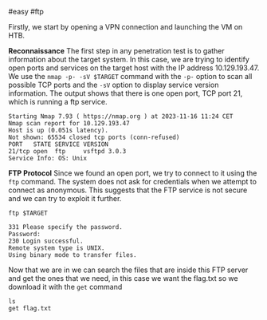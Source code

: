 #easy 
#ftp

Firstly, we start by opening a VPN connection and launching the VM on HTB.

**Reconnaissance**
The first step in any penetration test is to gather information about the target system. In this case, we are trying to identify open ports and services on the target host with the IP address 10.129.193.47. We use the `nmap -p- -sV $TARGET` command with the `-p-` option to scan all possible TCP ports and the `-sV` option to display service version information. The output shows that there is one open port, TCP port 21, which is running a ftp service.
```
Starting Nmap 7.93 ( https://nmap.org ) at 2023-11-16 11:24 CET
Nmap scan report for 10.129.193.47
Host is up (0.051s latency).
Not shown: 65534 closed tcp ports (conn-refused)
PORT   STATE SERVICE VERSION
21/tcp open  ftp     vsftpd 3.0.3
Service Info: OS: Unix
```


**FTP Protocol**
Since we found an open port, we try to connect to it using the `ftp` command. The system does not ask for credentials when we attempt to connect as anonymous. This suggests that the FTP service is not secure and we can try to exploit it further.
```
ftp $TARGET
```
```
331 Please specify the password.
Password:
230 Login successful.
Remote system type is UNIX.
Using binary mode to transfer files.
```

Now that we are in we can search the files that are inside this FTP server and get the ones that we need, in this case we want the flag.txt so we download it with the `get` command
```
ls
get flag.txt
```